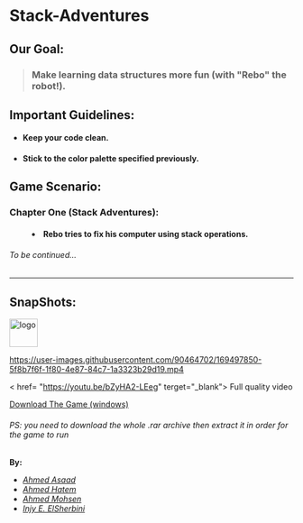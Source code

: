 # Stack-Adventures 

## Our Goal:
>### Make learning data structures more fun (with "Rebo" the robot!).

## Important Guidelines:

+ #### Keep your code clean.
+ #### Stick to the color palette specified previously.

## Game Scenario:
<dl>
  <h3><dt>Chapter One (Stack Adventures):</dt></h3>
  <h4><dd><li>Rebo tries to fix his computer using stack operations.</li></dd></h4>
</dl>

###### <em>To be continued...</em>
---

## SnapShots:

 <img width="50" height="50" alt="logo" src="https://user-images.githubusercontent.com/90464702/169497336-82aded02-f0db-4015-bcb5-7b3059202af6.png">
 
https://user-images.githubusercontent.com/90464702/169497850-5f8b7f6f-1f80-4e87-84c7-1a3323b29d19.mp4

< href= "https://youtu.be/bZyHA2-LEeg" terget="_blank"> Full quality video </a>

<a href="https://drive.google.com/file/d/1zdbi41zzGWbNgUjSWQ-Slqvkz5XF-eA8/view?usp=sharing" target="_blank"> Download The Game (windows) </a>
###### PS: you need to download the whole .rar archive then extract it in order for the game to run 
 
<b>By:</b>
<ul>
<li><em><a href="https://github.com/AhmedAsaad72" target="_blank">Ahmed Asaad</a></em></li>
<li><em><a href="https://github.com/A7madhatem" target="_blank">Ahmed Hatem</a></em></li>
<li><em><a href="https://github.com/PrinceEGY" target="_blank">Ahmed Mohsen</a></em></li>
<li><em><a href="https://github.com/mercury-i" target="_blank">Injy E. ElSherbini</a></em></li>
</ul>
